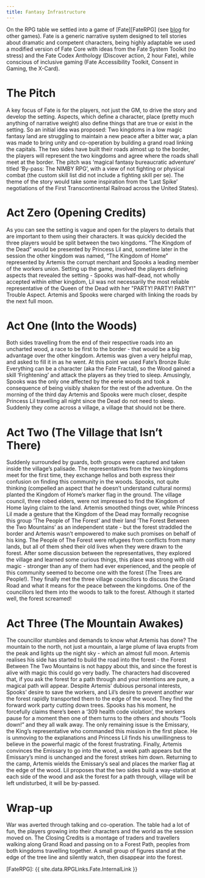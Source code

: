 ```yaml
---
title: Fantasy Infrastructure
---
```


On the RPG table we settled into a game of [Fate][FateRPG] (see [blog](/2019/10/23/fourth-session.html) for other games).
Fate is a generic narrative system designed to tell stories about dramatic and competent characters, being highly adaptable we used a modified version of Fate Core with ideas from the Fate System Toolkit (no stress) and the Fate Codex Anthology (Discover action, 2 hour Fate), while conscious of inclusive gaming (Fate Accessibility Toolkit, Consent in Gaming, the X-Card).

# The Pitch
A key focus of Fate is for the players, not just the GM, to drive the story and develop the setting.
Aspects, which define a character, place (pretty much anything of narrative weight) also define things that are true or exist in the setting.
So an initial idea was proposed:
Two kingdoms in a low magic fantasy land are struggling to maintain a new peace after a bitter war, a plan was made to bring unity and co-operation by building a grand road linking the capitals.
The two sides have built their roads almost up to the border, the players will represent the two kingdoms and agree where the roads shall meet at the border.
The pitch was ‘magical fantasy bureaucratic adventure’ titled ‘By-pass: The NIMBY RPG’, with a view of not fighting or physical combat (the custom skill list did not include a fighting skill per se).
The theme of the story would take some inspiration from the ‘Last Spike’ negotiations of the First Transcontinental Railroad across the United States).

# Act Zero (Opening Credits)
As you can see the setting is vague and open for the players to details that are important to them using their characters.
It was quickly decided the three players would be split between the two kingdoms.
“The Kingdom of the Dead” would be presented by Princess Lil and, sometime later in the session the other kingdom was named, “The Kingdom of Home” represented by Artemis the corrupt merchant and Spooks a leading member of the workers union.
Setting up the game, involved the players defining aspects that revealed the setting - Spooks was half-dead, not wholly accepted within either kingdom, Lil was not necessarily the most reliable representative of the Queen of the Dead with her "PARTY! PARTY! PARTY!" Trouble Aspect.
Artemis and Spooks were charged with linking the roads by the next full moon.

# Act One (Into the Woods)
Both sides travelling from the end of their respective roads into an uncharted wood, a race to be first to the border - that would be a big advantage over the other kingdom.
Artemis was given a very helpful map, and asked to fill it in as he went.
At this point we used Fate’s Bronze Rule:
Everything can be a character (aka the Fate Fractal), so the Wood gained a skill ‘Frightening’ and attack the players as they tried to sleep.
Amusingly, Spooks was the only one affected by the eerie woods and took a consequence of being visibly shaken for the rest of the adventure.
On the morning of the third day Artemis and Spooks were much closer, despite Princess Lil travelling all night since the Dead do not need to sleep.
Suddenly they come across a village, a village that should not be there.

# Act Two (The Village that Isn’t There)
Suddenly surrounded by guards, both groups were captured and taken inside the village’s palisade.
The representatives from the two kingdoms meet for the first time, they exchange hellos and both express their confusion on finding this community in the woods.
Spooks, not quite thinking (compelled an aspect that he doesn’t understand cultural norms) planted the Kingdom of Home’s marker flag in the ground.
The village council, three robed elders, were not impressed to find the Kingdom of Home laying claim to the land.
Artemis smoothed things over, while Princess Lil made a gesture that the Kingdom of the Dead may formally recognise this group ‘The People of The Forest’ and their land ‘The Forest Between the Two Mountains’ as an independent state - but the forest straddled the border and Artemis wasn’t empowered to make such promises on behalf of his king.
The People of The Forest were refugees from conflicts from many lands, but all of them shed their old lives when they were drawn to the forest.
After some discussion between the representatives, they explored the village and learned some curious things, this place was strong with old magic - stronger than any of them had ever experienced, and the people of this community seemed to become one with the forest (The Trees are People!).
They finally met the three village councillors to discuss the Grand Road and what it means for the peace between the kingdoms.
One of the councillors led them into the woods to talk to the forest.
Although it started well, the forest screamed!

# Act Three (The Mountain Awakes)
The councillor stumbles and demands to know what Artemis has done?
The mountain to the north, not just a mountain, a large plume of lava erupts from the peak and lights up the night sky - which an almost full moon.
Artemis realises his side has started to build the road into the forest - the Forest Between The Two Mountains is not happy about this, and since the forest is alive with magic this could go very badly.
The characters had discovered that, if you ask the forest for a path through and your intentions are pure, a magical path will appear.
Despite Artemis’ dubious personal interests, Spooks’ desire to save the workers, and Lil’s desire to prevent another war the forest rapidly transported them to the edge of the wood.
They find the forward work party cutting down trees.
Spooks has his moment, he forcefully claims there’s been a ‘309 health code violation’, the workers pause for a moment then one of them turns to the others and shouts “Tools down!” and they all walk away.
The only remaining issue is the Emissary, the King’s representative who commanded this mission in the first place.
He is unmoving to the explanations and Princess Lil finds his unwillingness to believe in the powerful magic of the forest frustrating.
Finally, Artemis convinces the Emissary to go into the wood, a weak path appears but the Emissary’s mind is unchanged and the forest strikes him down.
Returning to the camp, Artemis wields the Emissary’s seal and places the marker flag at the edge of the wood.
Lil proposes that the two sides build a way-station at each side of the wood and ask the forest for a path through, village will be left undisturbed, it will be by-passed.

# Wrap-up
War was averted through talking and co-operation.
The table had a lot of fun, the players growing into their characters and the world as the session moved on.
The Closing Credits is a montage of traders and travellers walking along Grand Road and passing on to a Forest Path, peoples from both kingdoms travelling together.
A small group of figures stand at the edge of the tree line and silently watch, then disappear into the forest.

[FateRPG]: {{ site.data.RPGLinks.Fate.InternalLink }}
